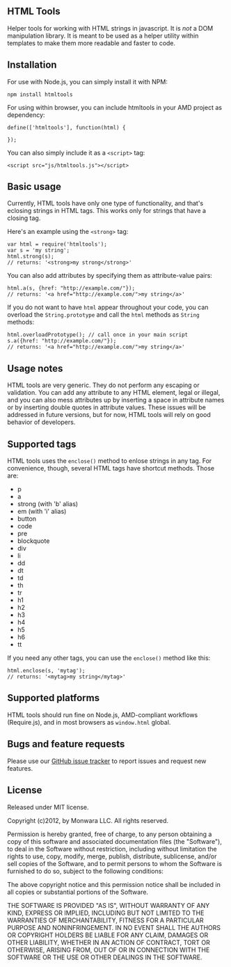 HTML Tools
----------

Helper tools for working with HTML strings in javascript. It is _not_ a DOM
manipulation library. It is meant to be used as a helper utility within
templates to make them more readable and faster to code.

Installation
------------

For use with Node.js, you can simply install it with NPM:

    npm install htmltools

For using within browser, you can include htmltools in your AMD project as
dependency:

    define(['htmltools'], function(html) {
    
    });

You can also simply include it as a `<script>` tag:

    <script src="js/htmltools.js"></script>

Basic usage
-----------

Currently, HTML tools have only one type of functionality, and that's eclosing
strings in HTML tags. This works only for strings that have a closing tag.

Here's an example using the `<strong>` tag:

    var html = require('htmltools');
    var s = 'my string';
    html.strong(s);
    // returns: '<strong>my strong</strong>'

You can also add attributes by specifying them as attribute-value pairs:

    html.a(s, {href: "http://example.com/"});
    // returns: '<a href="http://example.com/">my string</a>'

If you do not want to have `html` appear throughout your code, you can overload
the `String.prototype` and call the `html` methods as `String` methods:

    html.overloadPrototype(); // call once in your main script
    s.a({href: "http://example.com/"});
    // returns: '<a href="http://example.com/">my string</a>'

Usage notes
-----------

HTML tools are very generic. They do not perform any escaping or validation.
You can add any attribute to any HTML element, legal or illegal, and you can
also mess attributes up by inserting a space in attribute names or by inserting
double quotes in attribute values. These issues will be addressed in future
versions, but for now, HTML tools will rely on good behavior of developers.

Supported tags
--------------

HTML tools uses the `enclose()` method to enlose strings in any tag. For
convenience, though, several HTML tags have shortcut methods. Those are:

 + p 
 + a 
 + strong (with 'b' alias)
 + em (with 'i' alias)
 + button
 + code 
 + pre 
 + blockquote 
 + div 
 + li 
 + dd 
 + dt 
 + td 
 + th
 + tr 
 + h1 
 + h2 
 + h3 
 + h4 
 + h5 
 + h6 
 + tt

If you need any other tags, you can use the `enclose()` method like this:

    html.enclose(s, 'mytag');
    // returns: '<mytag>my string</mytag>'

Supported platforms
-------------------

HTML tools should run fine on Node.js, AMD-compliant workflows (Require.js),
and in most browsers as `window.html` global.

Bugs and feature requests
------------------------

Please use our 
[GitHub issue tracker](https://github.com/Monwara/htmltools/issues) to report 
issues and request new features.

License
-------

Released under MIT license.

Copyright (c)2012, by Monwara LLC. All rights reserved.

Permission is hereby granted, free of charge, to any person obtaining a copy of
this software and associated documentation files (the "Software"), to deal in
the Software without restriction, including without limitation the rights to
use, copy, modify, merge, publish, distribute, sublicense, and/or sell copies
of the Software, and to permit persons to whom the Software is furnished to do
so, subject to the following conditions:

The above copyright notice and this permission notice shall be included in all
copies or substantial portions of the Software.

THE SOFTWARE IS PROVIDED "AS IS", WITHOUT WARRANTY OF ANY KIND, EXPRESS OR
IMPLIED, INCLUDING BUT NOT LIMITED TO THE WARRANTIES OF MERCHANTABILITY,
FITNESS FOR A PARTICULAR PURPOSE AND NONINFRINGEMENT. IN NO EVENT SHALL THE
AUTHORS OR COPYRIGHT HOLDERS BE LIABLE FOR ANY CLAIM, DAMAGES OR OTHER
LIABILITY, WHETHER IN AN ACTION OF CONTRACT, TORT OR OTHERWISE, ARISING FROM,
OUT OF OR IN CONNECTION WITH THE SOFTWARE OR THE USE OR OTHER DEALINGS IN THE
SOFTWARE.
